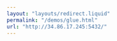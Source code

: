 ```yaml
---
layout: "layouts/redirect.liquid"
permalink: "/demos/glue.html"
url: "http://34.86.17.245:5432/"
---
```

